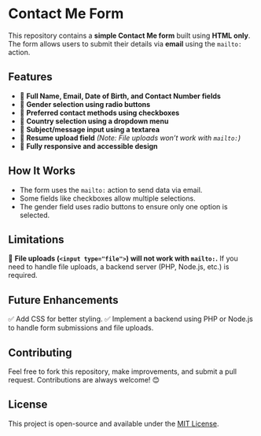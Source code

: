 # Contact Me Form

This repository contains a **simple Contact Me form** built using **HTML only**. The form allows users to submit their details via **email** using the `mailto:` action.

## Features
- 📌 **Full Name, Email, Date of Birth, and Contact Number fields**
- 📌 **Gender selection using radio buttons**
- 📌 **Preferred contact methods using checkboxes**
- 📌 **Country selection using a dropdown menu**
- 📌 **Subject/message input using a textarea**
- 📌 **Resume upload field** *(Note: File uploads won’t work with `mailto:`)*
- 📌 **Fully responsive and accessible design**

## How It Works
- The form uses the `mailto:` action to send data via email.
- Some fields like checkboxes allow multiple selections.
- The gender field uses radio buttons to ensure only one option is selected.

## Limitations
🚨 **File uploads (`<input type="file">`) will not work with `mailto:`.** If you need to handle file uploads, a backend server (PHP, Node.js, etc.) is required.

## Future Enhancements
✅ Add CSS for better styling.
✅ Implement a backend using PHP or Node.js to handle form submissions and file uploads.

## Contributing
Feel free to fork this repository, make improvements, and submit a pull request. Contributions are always welcome! 😊

## License
This project is open-source and available under the [MIT License](LICENSE).


